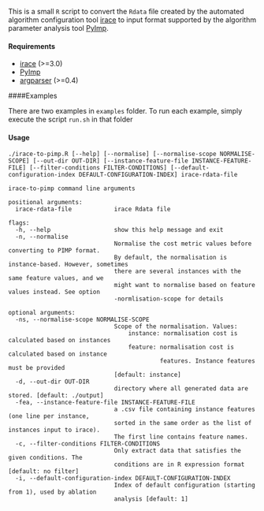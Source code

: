This is a small `R` script to convert the `Rdata` file created by the automated algorithm configuration tool [irace](http://iridia.ulb.ac.be/irace/) to input format supported by the algorithm parameter analysis tool [PyImp](https://github.com/automl/ParameterImportance).

#### Requirements
- [irace](http://iridia.ulb.ac.be/irace/) (>=3.0)
- [PyImp](https://github.com/automl/ParameterImportance) 
- [argparser](https://cran.r-project.org/web/packages/argparser/index.html) (>=0.4)

####Examples

There are two examples in `examples` folder. To run each example, simply execute the script `run.sh` in that folder

#### Usage

```
./irace-to-pimp.R [--help] [--normalise] [--normalise-scope NORMALISE-SCOPE] [--out-dir OUT-DIR] [--instance-feature-file INSTANCE-FEATURE-FILE] [--filter-conditions FILTER-CONDITIONS] [--default-configuration-index DEFAULT-CONFIGURATION-INDEX] irace-rdata-file

irace-to-pimp command line arguments

positional arguments:
  irace-rdata-file			  irace Rdata file

flags:
  -h, --help			      show this help message and exit 
  -n, --normalise			
                              Normalise the cost metric values before converting to PIMP format.
                              By default, the normalisation is instance-based. However, sometimes
                              there are several instances with the same feature values, and we
                              might want to normalise based on feature values instead. See option
                              -normlisation-scope for details

optional arguments:
  -ns, --normalise-scope NORMALISE-SCOPE			
                              Scope of the normalisation. Values:
	                              instance: normalisation cost is calculated based on instances
	                              feature: normalisation cost is calculated based on instance
                                           features. Instance features must be provided 
                              [default: instance]
  -d, --out-dir OUT-DIR			
                              directory where all generated data are stored. [default: ./output]
  -fea, --instance-feature-file INSTANCE-FEATURE-FILE			
                              a .csv file containing instance features (one line per instance,
                              sorted in the same order as the list of instances input to irace).
                              The first line contains feature names.
  -c, --filter-conditions FILTER-CONDITIONS			
                              Only extract data that satisfies the given conditions. The
                              conditions are in R expression format [default: no filter]
  -i, --default-configuration-index DEFAULT-CONFIGURATION-INDEX			
                              Index of default configuration (starting from 1), used by ablation
                              analysis [default: 1]
```
